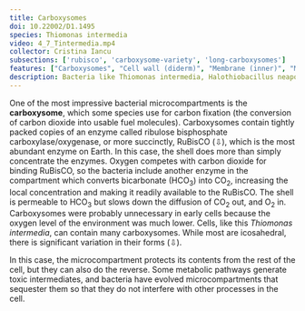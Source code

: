 ```yaml
---
title: Carboxysomes
doi: 10.22002/D1.1495
species: Thiomonas intermedia
video: 4_7_Tintermedia.mp4
collector: Cristina Iancu
subsections: ['rubisco', 'carboxysome-variety', 'long-carboxysomes']
features: ["Carboxysomes", "Cell wall (diderm)", "Membrane (inner)", "Membrane (outer)", "Pili", "Ribosomes", "Storage granules", "Surface layer"]
description: Bacteria like Thiomonas intermedia, Halothiobacillus neapolitanus and Hydrogenovibrio crunogenus use RuBisCO-packed carboxysomes to fix carbon
---
```


One of the most impressive bacterial microcompartments is the **carboxysome**, which some species use for carbon fixation (the conversion of carbon dioxide into usable fuel molecules). Carboxysomes contain tightly packed copies of an enzyme called ribulose bisphosphate carboxylase/oxygenase, or more succinctly, RuBisCO (⇩), which is the most abundant enzyme on Earth. In this case, the shell does more than simply concentrate the enzymes. Oxygen competes with carbon dioxide for binding RuBisCO, so the bacteria include another enzyme in the compartment which converts bicarbonate (HCO<sub>3</sub>) into CO<sub>2</sub>, increasing the local concentration and making it readily available to the RuBisCO. The shell is permeable to HCO<sub>3</sub> but slows down the diffusion of CO<sub>2</sub> out, and O<sub>2</sub> in. Carboxysomes were probably unnecessary in early cells because the oxygen level of the environment was much lower. Cells, like this *Thiomonas intermedia*, can contain many carboxysomes. While most are icosahedral, there is significant variation in their forms (⇩).

In this case, the microcompartment protects its contents from the rest of the cell, but they can also do the reverse. Some metabolic pathways generate toxic intermediates, and bacteria have evolved microcompartments that sequester them so that they do not interfere with other processes in the cell.

